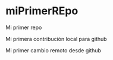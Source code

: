 # miPrimerREpo

Mi primer repo

Mi primera contribución local para github

Mi primer cambio remoto desde github

